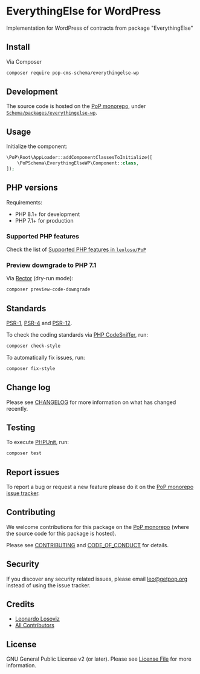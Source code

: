 # EverythingElse for WordPress

<!--
[![Build Status][ico-travis]][link-travis]
[![Quality Score][ico-code-quality]][link-code-quality]
[![Software License][ico-license]](LICENSE.md)
[![Latest Version on Packagist][ico-version]][link-packagist]
[![Coverage Status][ico-scrutinizer]][link-scrutinizer]
[![Total Downloads][ico-downloads]][link-downloads]
-->

Implementation for WordPress of contracts from package "EverythingElse"

## Install

Via Composer

``` bash
composer require pop-cms-schema/everythingelse-wp
```

## Development

The source code is hosted on the [PoP monorepo](https://github.com/leoloso/PoP), under [`Schema/packages/everythingelse-wp`](https://github.com/leoloso/PoP/tree/master/layers/Schema/packages/everythingelse-wp).

## Usage

Initialize the component:

``` php
\PoP\Root\AppLoader::addComponentClassesToInitialize([
    \PoPSchema\EverythingElseWP\Component::class,
]);
```

## PHP versions

Requirements:

- PHP 8.1+ for development
- PHP 7.1+ for production

### Supported PHP features

Check the list of [Supported PHP features in `leoloso/PoP`](https://github.com/leoloso/PoP/blob/master/docs/supported-php-features.md)

### Preview downgrade to PHP 7.1

Via [Rector](https://github.com/rectorphp/rector) (dry-run mode):

```bash
composer preview-code-downgrade
```

## Standards

[PSR-1](https://www.php-fig.org/psr/psr-1), [PSR-4](https://www.php-fig.org/psr/psr-4) and [PSR-12](https://www.php-fig.org/psr/psr-12).

To check the coding standards via [PHP CodeSniffer](https://github.com/squizlabs/PHP_CodeSniffer), run:

``` bash
composer check-style
```

To automatically fix issues, run:

``` bash
composer fix-style
```

## Change log

Please see [CHANGELOG](CHANGELOG.md) for more information on what has changed recently.

## Testing

To execute [PHPUnit](https://phpunit.de/), run:

``` bash
composer test
```

## Report issues

To report a bug or request a new feature please do it on the [PoP monorepo issue tracker](https://github.com/leoloso/PoP/issues).

## Contributing

We welcome contributions for this package on the [PoP monorepo](https://github.com/leoloso/PoP) (where the source code for this package is hosted).

Please see [CONTRIBUTING](CONTRIBUTING.md) and [CODE_OF_CONDUCT](CODE_OF_CONDUCT.md) for details.

## Security

If you discover any security related issues, please email leo@getpop.org instead of using the issue tracker.

## Credits

- [Leonardo Losoviz][link-author]
- [All Contributors][link-contributors]

## License

GNU General Public License v2 (or later). Please see [License File](LICENSE.md) for more information.

[ico-version]: https://img.shields.io/packagist/v/pop-cms-schema/everythingelse-wp.svg?style=flat-square
[ico-license]: https://img.shields.io/badge/license-GPLv2-brightgreen.svg?style=flat-square
[ico-travis]: https://img.shields.io/travis/pop-cms-schema/everythingelse-wp/master.svg?style=flat-square
[ico-scrutinizer]: https://img.shields.io/scrutinizer/coverage/g/pop-cms-schema/everythingelse-wp.svg?style=flat-square
[ico-code-quality]: https://img.shields.io/scrutinizer/g/pop-cms-schema/everythingelse-wp.svg?style=flat-square
[ico-downloads]: https://img.shields.io/packagist/dt/pop-cms-schema/everythingelse-wp.svg?style=flat-square

[link-packagist]: https://packagist.org/packages/pop-cms-schema/everythingelse-wp
[link-travis]: https://travis-ci.org/pop-cms-schema/everythingelse-wp
[link-scrutinizer]: https://scrutinizer-ci.com/g/pop-cms-schema/everythingelse-wp/code-structure
[link-code-quality]: https://scrutinizer-ci.com/g/pop-cms-schema/everythingelse-wp
[link-downloads]: https://packagist.org/packages/pop-cms-schema/everythingelse-wp
[link-author]: https://github.com/leoloso
[link-contributors]: ../../../../../../contributors
